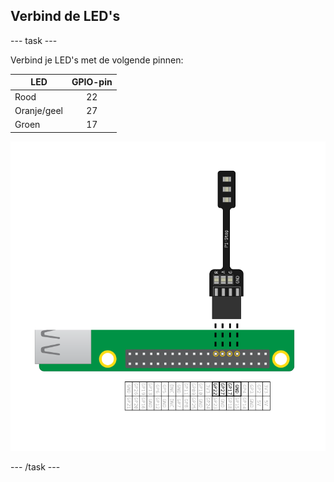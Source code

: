 ## Verbind de LED's

\--- task \---

Verbind je LED's met de volgende pinnen:

| LED         | GPIO-pin |
| ----------- |:--------:|
| Rood        |    22    |
| Oranje/geel |    27    |
| Groen       |    17    |

![pi stop connected to gpio 22,27,17 and ground](images/Traffic-Lights-Diagram.png)

\--- /task \---